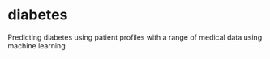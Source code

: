# diabetes
Predicting diabetes using patient profiles with a range of medical data using machine learning
